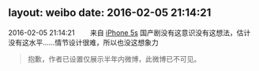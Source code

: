 layout: weibo
date: 2016-02-05 21:14:21
---
<meta name="referrer" content="no-referrer" />

2016-02-05 21:14:21  &nbsp;&nbsp;&nbsp;&nbsp;&nbsp;&nbsp; 来自 <a href="sinaweibo://customweibosource" rel="nofollow">iPhone 5s</a>
国产剧没有这意识没有这想法，估计没有这水平……情节设计很难，所以也没这想象力
>  抱歉，作者已设置仅展示半年内微博，此微博已不可见。 ​​​
